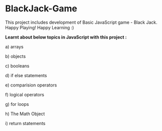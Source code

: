 # BlackJack-Game
This project includes development of Basic JavaScript game - Black Jack.  
Happy Playing!  Happy Learning :)


**Learnt about below topics in JavaScript with this project :** 

a) arrays 

b) objects 

c) booleans 

d) if else statements 

e) comparision operators 

f) logical operators 

g) for loops 

h) The Math Object 

i) return statements 


